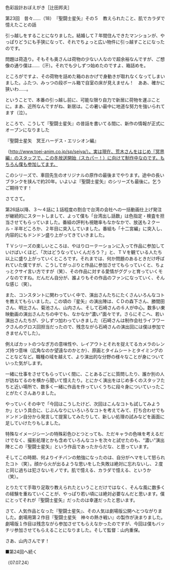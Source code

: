 <!-- source: http://web.archive.org/web/20250215190716/http://www.style.fm/as/05_column/tsujita/tsujita23.shtml -->

色彩設計おぼえがき［辻田邦夫］

第23回　昔々……（18）　『聖闘士星矢』その５　教えられたこと、肌でカラダで憶えたことの話

引っ越しをすることになりました。結婚して７年間住んできたマンションが、やっぱりどうにも手狭になって、それでちょっと広い物件に引っ越すことになったのです。

問題は荷造り。そもそも奥さんは荷物の少ない人なので超余裕なんですが、ご想像の通り僕は……（汗）。それでも少しずつ始めたのですよ、箱詰めを。

ところがですよ、その荷物を詰めた箱のおかげで身動きが取れなくなってしまいました。ふたつ、みっつの段ボール箱で自室の床が見えません！　ああ、確かに狭いわ……。

ということで、本番の引っ越し前に、可能な限り自力で新居に荷物を運ぶことに。まあ、近所なんですがね、新居は。この暑い最中に地道な努力を強いられてます（泣）。

ところで、こうして『聖闘士星矢』の昔話を書いてる間に、新作の情報が正式にオープンになりました

『聖闘士星矢　冥王ハーデス・エリシオン編』

（http://www.toei-anim.co.jp/sp/seiya/）。実は現在、荒木さんをはじめ『冥界編』のスタッフで、この冬放送開始（スカパー！）に向けて制作中なのです。もちろん僕も参加してます。

このシリーズで、車田先生のオリジナルの原作の最後までやります。途中の長いブランクを挟んで約20年。いよいよ『聖闘士星矢』のシリーズも最後に。乞うご期待です！

さてさて。

第26話以降、３〜４話に１話程度の割合で台湾の会社への一括動画仕上げ発注が継続的にスタートしまして、よって僕も「台湾出し話数」は色指定・検査を担当させてもらっていました。番組の評判も視聴率もなかなかで、放送も２クール・半年どころか、２年目に突入していました。番組も「十二宮編」に突入し、内容的にもドンドン盛り上がってきていきました。

ＴＶシリーズの楽しいところは、やはりローテーションに入って作品に参加していけばいくほど、「次はどうなっていくんだろう？」と、ＴＶを観ている人たち以上に盛り上がっていくところです。それまでは、何か問題のあるときだけ呼ばれていた僕ですが、こうしてがっぷりと作品に参加させてもらっていくと、ちょっとクサイ言い方ですが（笑）、その作品に対する愛情がググッと育っていくモノなのですね。だんだん自分が、誰よりもその作品のファンになっていく、そんな感じ（笑）。

また、コンスタントに関わっていく中で、演出さんたちにたくさんいろんなコトを教えてもらいました。この頃の『星矢』の演出陣は、ＣＤの森下さん、勝間田さん、明比さん、菊池さん、山内さん、そして石崎さんの６人が中心。数多い東映動画の演出さんたちの中でも、なかなか“濃い”面々です。さらにそこへ、若い演出さんたちが、少しずつ加わっていきました（石崎さんは制作会社ライフワークさんのグロス回担当だったので、残念ながら石崎さんの演出回には僕は参加できませんでした）。

例えばカットのつなぎ方の意味性や、レイアウトとそれを捉えてるカメラのレンズ持つ意味（広角なのか望遠なのかとか）、原画とタイムシートとタイミングのことなどなど。職種の域を越えて、より演出的な分野の様々なことが身についていった気がします。

一緒に仕事をさせてもらっていく間に、ことあるごとに質問したり、誰か別の人が訪ねてるのを横から聞いて憶えたり。とにかく演出をはじめ多くのスタッフたちと近い場所で、数多く一緒に作品を作っていくうちに段々身についていったことがたくさんありました。

やっていくその中で「今回はこうしたけど、次回はこんなコトも試してみようか」という具合に、じぶんなりにいろいろなコトを考えてみて、打ち合わせでもドンドン自分から発言して提案してみたりして、新しい処理の試みなどを画面に足していけたりもしました。

特殊なイメージシーンの特殊彩色ひとつとっても、ただキャラの色味を考えるだけでなく、撮影処理とかも含めていろんなコトを次々と試せたのも、“濃い”演出陣とこの『聖闘士星矢』という作品であったからだな、と思っています。

そしてこの時期、何よりイチバンの勉強になったのは、自分がヘマをして怒られたコト（笑）。顔から火が出るような思いをした失敗は絶対に忘れないし、２度と同じ過ちは犯さないモノです。肌で憶える、カラダで憶える、というか（笑）。

とりたてて手取り足取り教えられたということだけではなく、そんな風に数多くの経験を重ねていくことが、やっぱり若い頃には絶対必要なんだと思います。僕にとってそれが『聖闘士星矢』だったのは幸運だったと思います。

さて、人気作品となった『聖闘士星矢』、その人気は劇場版公開へとつながりました。劇場用第２作目『聖闘士星矢　神々の熱き戦い』の製作が決まりました。劇場版１作目は残念ながら参加させてもらえなかったのですが、今回は僕もバッチリ参加させてもらえることになりました。そして監督：山内重保。

さあ、山内さんです！

■第24回へ続く

（07.07.24）

